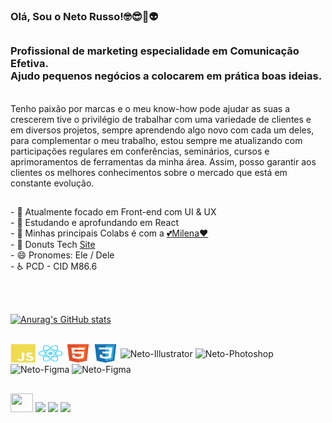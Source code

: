 ### Olá, Sou o Neto Russo!🤓😎🧐👽
##
<h3>
Profissional de marketing especialidade em Comunicação Efetiva. <br/>
Ajudo pequenos negócios a colocarem em prática boas ideias.
</h3>

<p style="text-aling: center"><br/>
  Tenho paixão por marcas e o meu know-how pode ajudar as suas a crescerem tive o privilégio de trabalhar com uma variedade de clientes e em diversos projetos, sempre aprendendo algo novo com cada um deles, para complementar o meu trabalho, estou sempre me atualizando com participações regulares em conferências, seminários, cursos e aprimoramentos de ferramentas da minha área. Assim, posso garantir aos clientes os melhores conhecimentos sobre o mercado que está em constante evolução.
</p>

##

<div style="margin-bottom: 16px;" > 
- 🔭 Atualmente focado em Front-end com UI & UX <br/>
- 🌱 Estudando e aprofundando em React <br/>
- 👯 Minhas principais Colabs é com a <a href='https://github.com/MilenaCLeme/MilenaCLeme' target="_blank" style= `decoration: none;;` >💕Milena❤️</a><br/>
- 🍩 Donuts Tech <a href="https://donutstech.com.br"> Site</a> <br/>
- 😄 Pronomes: Ele / Dele<br/>
- ♿ PCD - CID M86.6  

</div><br/>

##

[![Anurag's GitHub stats](https://github-readme-stats.vercel.app/api?username=NetoRusso&show_icons=true&theme=dracula&layout=donut)](https://github.com/NetoRusso/github-readme-stats)


<div style="display: inline_block"><br>

  <img align="center" alt="Neto-Js" height="30" width="40" src="https://raw.githubusercontent.com/devicons/devicon/master/icons/javascript/javascript-plain.svg">
  <img align="center" alt="Neto-React" height="30" width="40" src="https://raw.githubusercontent.com/devicons/devicon/master/icons/react/react-original.svg">
  <img align="center" alt="Neto-HTML" height="30" width="40" src="https://raw.githubusercontent.com/devicons/devicon/master/icons/html5/html5-original.svg">
  <img align="center" alt="Neto-CSS" height="30" width="40" src="https://raw.githubusercontent.com/devicons/devicon/master/icons/css3/css3-original.svg">
  <img align="center" alt="Neto-Illustrator" height="30" width="40" src="https://cdn.jsdelivr.net/gh/devicons/devicon@latest/icons/illustrator/illustrator-line.svg" />
  <img align="center" alt="Neto-Photoshop" height="30" width="40" src="https://cdn.jsdelivr.net/gh/devicons/devicon@latest/icons/photoshop/photoshop-plain.svg" />
  <img align="center" alt="Neto-Figma" height="30" width="40" src="https://cdn.jsdelivr.net/gh/devicons/devicon@latest/icons/figma/figma-original.svg" />
  <img align="center" alt="Neto-Figma" height="30" width="40" src="https://cdn.jsdelivr.net/gh/devicons/devicon@latest/icons/xd/xd-plain.svg" />
</div>

##

<div style="display: inline_block"> 

<a href="https://www.instagram.com/donuts.tech" target="_blank" ><img height="30" width="36" src="https://www.donutstech.com.br/static/media/simboloDtOriginal.ec643dde11db3c28021d14263f65a900.svg"></a>
<a href="https://www.instagram.com/neto.russo/" target="_blank" ><img src="https://img.shields.io/badge/Instagram-E4405F?style=for-the-badge&logo=instagram&logoColor=white"></a>
<a href="https://www.linkedin.com/in/neto-russo-8549b380/" target="_blank" ><img src="https://img.shields.io/badge/LinkedIn-0077B5?style=for-the-badge&logo=linkedin&logoColor=white"></a>
<a href="https://vercel.com/neto-russos-projects" target="_blank" ><img src="https://img.shields.io/badge/Vercel-000000?style=for-the-badge&logo=vercel&logoColor=white"></a>

</div>
